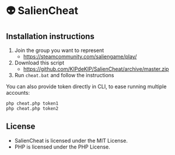 # 👽 SalienCheat

## Installation instructions

1. Join the group you want to represent
   - https://steamcommunity.com/saliengame/play/
2. Download this script
   - https://github.com/KIPdeKIP/SalienCheat/archive/master.zip
3. Run `cheat.bat` and follow the instructions

You can also provide token directly in CLI, to ease running multiple accounts:
```
php cheat.php token1
php cheat.php token2
```

## License

* SalienCheat is licensed under the MIT License.
* PHP is licensed under the PHP License.
